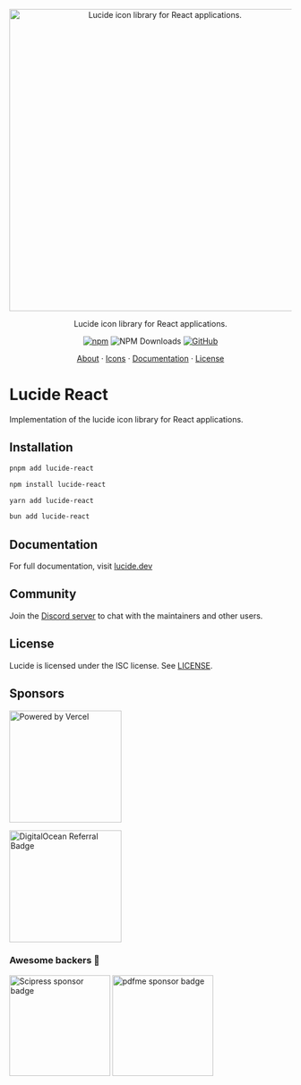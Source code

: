<p align="center">
  <a href="https://github.com/lucide-icons/lucide">
    <img src="https://lucide.dev/package-logos/lucide-react.svg" alt="Lucide icon library for React applications." width="540">
  </a>
</p>

<p align="center">
Lucide icon library for React applications.
</p>

<div align="center">

  [![npm](https://img.shields.io/npm/v/lucide-react?style=for-the-badge)](https://www.npmjs.com/package/lucide-react)
  ![NPM Downloads](https://img.shields.io/npm/dw/lucide-react?style=for-the-badge)
  [![GitHub](https://img.shields.io/github/license/lucide-icons/lucide?style=for-the-badge)](https://lucide.dev/license)
</div>

<p align="center">
  <a href="https://lucide.dev/guide/">About</a>
  ·
  <a href="https://lucide.dev/icons/">Icons</a>
  ·
  <a href="https://lucide.dev/guide/packages/lucide-react">Documentation</a>
  ·
  <a href="https://lucide.dev/license">License</a>
</p>

# Lucide React

Implementation of the lucide icon library for React applications.

## Installation

```sh
pnpm add lucide-react
```

```sh
npm install lucide-react
```

```sh
yarn add lucide-react
```

```sh
bun add lucide-react
```

## Documentation

For full documentation, visit [lucide.dev](https://lucide.dev/guide/packages/lucide-react)

## Community

Join the [Discord server](https://discord.gg/EH6nSts) to chat with the maintainers and other users.

## License

Lucide is licensed under the ISC license. See [LICENSE](https://lucide.dev/license).

## Sponsors

<a href="https://vercel.com?utm_source=lucide&utm_campaign=oss">
  <img src="https://lucide.dev/vercel.svg" alt="Powered by Vercel" width="200" />
</a>

<a href="https://www.digitalocean.com/?refcode=b0877a2caebd&utm_campaign=Referral_Invite&utm_medium=Referral_Program&utm_source=badge"><img src="https://lucide.dev/digitalocean.svg" width="200" alt="DigitalOcean Referral Badge" /></a>

### Awesome backers 🍺

<a href="https://www.scipress.io?utm_source=lucide"><img src="https://lucide.dev/sponsors/scipress.svg" width="180" alt="Scipress sponsor badge" /></a>
<a href="https://github.com/pdfme/pdfme"><img src="https://lucide.dev/sponsors/pdfme.svg" width="180" alt="pdfme sponsor badge" /></a>
